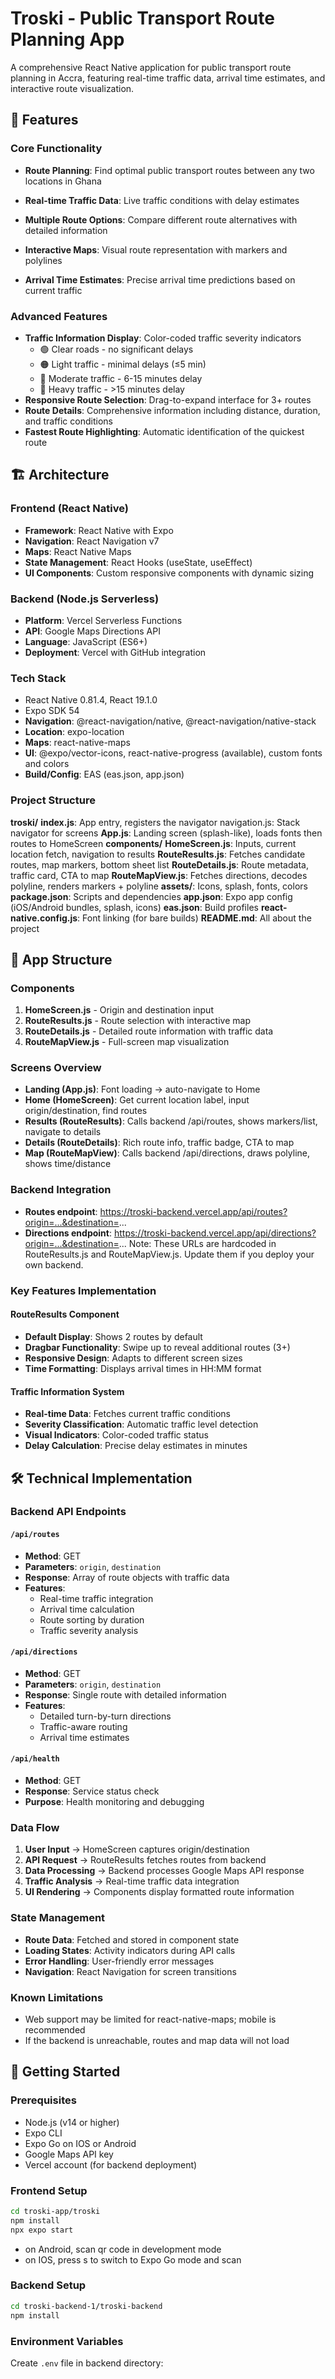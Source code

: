 # Troski - Public Transport Route Planning App

A comprehensive React Native application for public transport route planning in Accra, featuring real-time traffic data, arrival time estimates, and interactive route visualization.

## 🚌 Features

### Core Functionality
- **Route Planning**: Find optimal public transport routes between any two locations in Ghana

- **Real-time Traffic Data**: Live traffic conditions with delay estimates

- **Multiple Route Options**: Compare different route alternatives with detailed information

- **Interactive Maps**: Visual route representation with markers and polylines

- **Arrival Time Estimates**: Precise arrival time predictions based on current traffic

### Advanced Features
- **Traffic Information Display**: Color-coded traffic severity indicators
  - 🟢 Clear roads - no significant delays
  - 🟠 Light traffic - minimal delays (≤5 min)
  - 🔴 Moderate traffic - 6-15 minutes delay
  - 🔴 Heavy traffic - >15 minutes delay
- **Responsive Route Selection**: Drag-to-expand interface for 3+ routes
- **Route Details**: Comprehensive information including distance, duration, and traffic conditions
- **Fastest Route Highlighting**: Automatic identification of the quickest route

## 🏗️ Architecture

### Frontend (React Native)
- **Framework**: React Native with Expo
- **Navigation**: React Navigation v7
- **Maps**: React Native Maps
- **State Management**: React Hooks (useState, useEffect)
- **UI Components**: Custom responsive components with dynamic sizing

### Backend (Node.js Serverless)
- **Platform**: Vercel Serverless Functions
- **API**: Google Maps Directions API
- **Language**: JavaScript (ES6+)
- **Deployment**: Vercel with GitHub integration

### Tech Stack
- React Native 0.81.4, React 19.1.0
- Expo SDK 54
- **Navigation**: @react-navigation/native, @react-navigation/native-stack
- **Location**: expo-location
- **Maps**: react-native-maps
- **UI**: @expo/vector-icons, react-native-progress (available), custom fonts and colors
- **Build/Config**: EAS (eas.json, app.json)

### Project Structure

**troski/**
    **index.js**: App entry, registers the navigator
    navigation.js: Stack navigator for screens
    **App.js**: Landing screen (splash-like), loads fonts then routes to HomeScreen
**components/**
    **HomeScreen.js**: Inputs, current location fetch, navigation to results
    **RouteResults.js**: Fetches candidate routes, map markers, bottom sheet list
    **RouteDetails.js**: Route metadata, traffic card, CTA to map
    **RouteMapView.js**: Fetches directions, decodes polyline, renders markers + polyline
**assets/**: Icons, splash, fonts, colors
    **package.json**: Scripts and dependencies
    **app.json**: Expo app config (iOS/Android bundles, splash, icons)
**eas.json**: Build profiles
**react-native.config.js**: Font linking (for bare builds)
**README.md**: All about the project

## 📱 App Structure

### Components
1. **HomeScreen.js** - Origin and destination input
2. **RouteResults.js** - Route selection with interactive map
3. **RouteDetails.js** - Detailed route information with traffic data
4. **RouteMapView.js** - Full-screen map visualization

### Screens Overview
- **Landing (App.js)**: Font loading → auto-navigate to Home
- **Home (HomeScreen)**: Get current location label, input origin/destination, find routes
- **Results (RouteResults)**: Calls backend /api/routes, shows markers/list, navigate to details
- **Details (RouteDetails)**: Rich route info, traffic badge, CTA to map
- **Map (RouteMapView)**: Calls backend /api/directions, draws polyline, shows time/distance

### Backend Integration
- **Routes endpoint**: https://troski-backend.vercel.app/api/routes?origin=...&destination=...
- **Directions endpoint**: https://troski-backend.vercel.app/api/directions?origin=...&destination=...
Note: These URLs are hardcoded in RouteResults.js and RouteMapView.js. Update them if you deploy your own backend.

### Key Features Implementation

#### RouteResults Component
- **Default Display**: Shows 2 routes by default
- **Dragbar Functionality**: Swipe up to reveal additional routes (3+)
- **Responsive Design**: Adapts to different screen sizes
- **Time Formatting**: Displays arrival times in HH:MM format

#### Traffic Information System
- **Real-time Data**: Fetches current traffic conditions
- **Severity Classification**: Automatic traffic level detection
- **Visual Indicators**: Color-coded traffic status
- **Delay Calculation**: Precise delay estimates in minutes

## 🛠️ Technical Implementation

### Backend API Endpoints

#### `/api/routes`
- **Method**: GET
- **Parameters**: `origin`, `destination`
- **Response**: Array of route objects with traffic data
- **Features**:
  - Real-time traffic integration
  - Arrival time calculation
  - Route sorting by duration
  - Traffic severity analysis

#### `/api/directions`
- **Method**: GET
- **Parameters**: `origin`, `destination`
- **Response**: Single route with detailed information
- **Features**:
  - Detailed turn-by-turn directions
  - Traffic-aware routing
  - Arrival time estimates

#### `/api/health`
- **Method**: GET
- **Response**: Service status check
- **Purpose**: Health monitoring and debugging

### Data Flow
1. **User Input** → HomeScreen captures origin/destination
2. **API Request** → RouteResults fetches routes from backend
3. **Data Processing** → Backend processes Google Maps API response
4. **Traffic Analysis** → Real-time traffic data integration
5. **UI Rendering** → Components display formatted route information

### State Management
- **Route Data**: Fetched and stored in component state
- **Loading States**: Activity indicators during API calls
- **Error Handling**: User-friendly error messages
- **Navigation**: React Navigation for screen transitions

### Known Limitations
- Web support may be limited for react-native-maps; mobile is recommended
- If the backend is unreachable, routes and map data will not load

## 🚀 Getting Started

### Prerequisites
- Node.js (v14 or higher)
- Expo CLI
- Expo Go on IOS or Android
- Google Maps API key
- Vercel account (for backend deployment)

### Frontend Setup
```bash
cd troski-app/troski
npm install
npx expo start
```
- on Android, scan qr code in development mode
- on IOS, press s to switch to Expo Go mode and scan

### Backend Setup
```bash
cd troski-backend-1/troski-backend
npm install
```

### Environment Variables
Create `.env` file in backend directory: